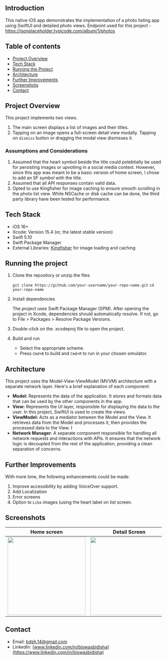 ## Introduction

This native iOS app demonstrates the implementation of a photo listing app using SwiftUI and detailed photo views.
Endpoint used for this project - https://jsonplaceholder.typicode.com/album/1/photos

## Table of contents

- [Project Overview](#project-overview)
- [Tech Stack](#tech-stack)
- [Running the Project](#running-the-project)
- [Architecture](#architecture)
- [Further Improvements](#further-improvements)
- [Screenshots](#screenshots)
- [Contact](#contact)

## Project Overview

This project implements two views.
1. The main screen displays a list of images and their titles.
2. Tapping on an image opens a full-screen detail view modally. Tapping on `dismiss` button or dragging the modal view dismisses it.

### Assumptions and Considerations
1. Assumed that the heart symbol beside the title could potebtially be used for persisting images or upvotimg in a social media context. However, since this app was meant to be a basic version of home screen, I chose to add an SF symbol with the title. 
2. Assumed that all API responses contain valid data.
3. Opted to use Kingfisher for image caching to ensure smooth scrolling in the photo list view. While NSCache or disk cache can be done, the third party library have been tested for performance. 

## Tech Stack

- iOS 16+
- Xcode: Version 15.4 (or, the latest stable version)
- Swift 5.10
- Swift Package Manager
- External Libraries: [Kingfisher](https://github.com/onevcat/Kingfisher) for image loading and caching

## Running the project

1. Clone the repository or unzip the files

    `git clone https://github.com/your-username/your-repo-name.git`
    `cd your-repo-name`

2. Install dependencies

    The project uses Swift Package Manager (SPM). After opening the project in Xcode, dependencies should automatically resolve. If not, go to File > Packages > Resolve Package Versions.

3. Double-click on the .xcodeproj file to open the project.
4. Build and run
   - Select the appropriate scheme.
   - Press `Cmd+B` to build and `Cmd+R` to run in your chosen simulator.


## Architecture 

This project uses the Model-View-ViewModel (MVVM) architecture with a separate network layer. Here's a brief explanation of each component:

- **Model:** Represents the data of the application. It stores and formats data that can be used by the other components in the app.
- **View:** Represents the UI layer, responsible for displaying the data to the user. In this project, SwiftUI is used to create the views.
- **ViewModel:** Acts as a mediator between the Model and the View. It retrieves data from the Model and processes it, then provides the processed data to the View. I
- **Network Manager**: A separate component responsible for handling all network requests and interactions with APIs. It ensures that the network logic is decoupled from the rest of the application, providing a clean separation of concerns.

## Further Improvements 

With more time, the following enhancements could be made:
1. Improve accessibility by adding VoiceOver support.
2. Add Localization
3. Error screens
4. Option to `Like` images (using the heart label on list screen.

## Screenshots 

| Home screen | Detail Screen |
|:--:|:--:|
|<img src=https://github.com/user-attachments/assets/33719bc4-a621-4cfa-9149-d2f31a167d3a width=250 />|<img src=https://github.com/user-attachments/assets/d5e5d66d-3335-44a4-9510-971fc0f73ddf width=250 />|

   
## Contact

- Email: bdsh.14@gmail.com
- LinkedIn: [www.linkedin.com/in/biswasbidisha](https://www.linkedin.com/in/biswasbidisha)
